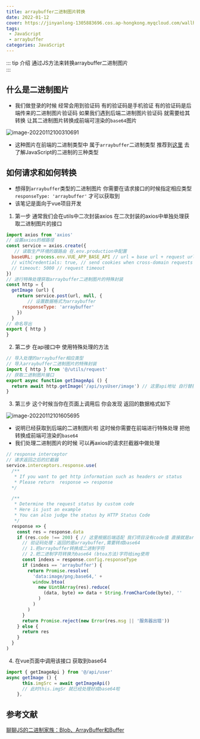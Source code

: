 ```yaml
---
title: arraybuffer二进制图片转换
date: 2022-01-12
cover: https://jinyanlong-1305883696.cos.ap-hongkong.myqcloud.com/wallhaven-o37oj9-min.jpg
tags:
 - JavaScript
 - arraybuffer
categories: JavaScript
---
```


::: tip 介绍
通过JS方法来转换arraybuffer二进制图片 <br>
:::

<!-- more -->

## 什么是二进制图片

* 我们做登录的时候 经常会用到验证码 有的验证码是手机验证 有的验证码是后端传来的二进制图片验证码 如果我们遇到后端二进制图片验证码 就需要给其转换 让其二进制图片转换成前端可渲染的`base64`图片

![image-20220112100310691](https://jinyanlong-1305883696.cos.ap-hongkong.myqcloud.com/image-20220112100310691.png)

* 这种图片在前端的二进制类型中 属于`arraybuffer`二进制类型 推荐到[这里](https://zhuanlan.zhihu.com/p/97768916) 去了解JavaScript的二进制的三种类型

## 如何请求和如何转换

* 想得到`arraybuffer`类型的二进制图片 你需要在请求接口的时候指定相应类型 ` responseType: 'arraybuffer'` 才可以获取到
* 该笔记是面向于vue项目开发

1. 第一步 通常我们会在utils中二次封装axios 在二次封装的axios中单独处理获取二进制图片的接口

```js
import axios from 'axios'
// 设置axios的根路径
const service = axios.create({
   // 读取生产环境的跟路由 在.env.production中配置
  baseURL: process.env.VUE_APP_BASE_API // url = base url + request url
  // withCredentials: true, // send cookies when cross-domain requests
  // timeout: 5000 // request timeout
})
// 进行特殊处理获取arraybuffer二进制图片的特殊封装
const http = {
  getImage (url) {
    return service.post(url, null, {
        // 设置数据格式为arraybuffer
      responseType: 'arraybuffer'
    })
  }
// 命名导出
export { http }
}
```

2. 第二步 在api接口中 使用特殊处理的方法

```js
// 导入处理的arraybuffer相应类型
// 导入arraybuffer二进制图片的特殊封装
import { http } from '@/utils/request'
// 获取二进制图片接口
export async function getImageApi () {
  return await http.getImage('/api/sysUser/image') // 这里api地址 自行替换成后端接口文档提供的即可
}
```

3. 第三步 这个时候当你在页面上调用后 你会发现 返回的数据格式如下

![image-20220112101605695](https://jinyanlong-1305883696.cos.ap-hongkong.myqcloud.com/image-20220112101605695.png)

* 说明已经获取到后端的二进制图片啦 这时候你需要在前端进行特殊处理 把他转换成前端可渲染的`base64` 
* 我们处理二进制图片的时候 可以再axios的请求拦截器中做处理

```js
// response interceptor
// 请求返回之后的拦截器
service.interceptors.response.use(
  /**
   * If you want to get http information such as headers or status
   * Please return  response => response
  */

  /**
   * Determine the request status by custom code
   * Here is just an example
   * You can also judge the status by HTTP Status Code
   */
  response => {
    const res = response.data
    if (res.code !== 200) { // 这里根据后端适配 我们项目没有code值 直接就是arraybuffer格式的二进制 通常都是直接arraybuffer格式
      // 验证码处理：返回的是arraybuffer,需要转成base64
      // 1.把arraybuffer转换成二进制字符
      // 2.把二进制字符转换为base64 (btoa方法)字符给img使用
      const indexs = response.config.responseType
      if (indexs == 'arraybuffer') {
        return Promise.resolve(
          'data:image/png;base64,' +
          window.btoa(
            new Uint8Array(res).reduce(
              (data, byte) => data + String.fromCharCode(byte), ''
            )
          )
        )
      }
      return Promise.reject(new Error(res.msg || '服务器出错'))
    } else {
      return res
    }
  }
)
```

4. 在vue页面中调用该接口 获取到base64

```js
import { getImageApi } from '@/api/user'    
async getImage () {
      this.imgSrc = await getImageApi()
      // 此时this.imgSr 就已经处理好成base64啦
    },
```

## 参考文献

[聊聊JS的二进制家族：Blob、ArrayBuffer和Buffer](https://zhuanlan.zhihu.com/p/97768916)

